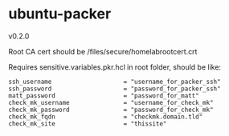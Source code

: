 # ubuntu-packer

v0.2.0

Root CA cert should be /files/secure/homelabrootcert.crt

Requires sensitive.variables.pkr.hcl in root folder, should be like:

```
ssh_username                    = "username_for_packer_ssh"
ssh_password                    = "password_for_packer_ssh"
matt_password                   = "password_for_matt"
check_mk_username               = "username_for_check_mk"
check_mk_password               = "password_for_check_mk"
check_mk_fqdn                   = "checkmk.domain.tld"
check_mk_site                   = "thissite"
```
 